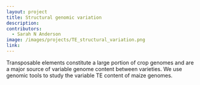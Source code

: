 ```yaml
---
layout: project
title: Structural genomic variation
description:
contributors:
  - Sarah N Anderson
image: /images/projects/TE_structural_variation.png
link: 
---
```


Transposable elements constitute a large portion of crop genomes and are a major source of variable genome content between varieties. We use genomic tools to study the variable TE content of maize genomes.
